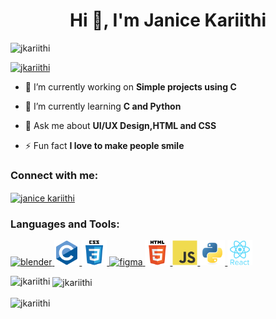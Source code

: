 <h1 align="center">Hi 👋, I'm Janice Kariithi</h1>
<p align="left"> <img src="https://komarev.com/ghpvc/?username=jkariithi&label=Profile%20views&color=0e75b6&style=flat" alt="jkariithi" /> </p>

<p align="left"> <a href="https://github.com/ryo-ma/github-profile-trophy"><img src="https://github-profile-trophy.vercel.app/?username=jkariithi" alt="jkariithi" /></a> </p>

- 🔭 I’m currently working on **Simple projects using C**

- 🌱 I’m currently learning **C and Python**

- 💬 Ask me about **UI/UX Design,HTML and CSS**

- ⚡ Fun fact **I love to make people smile**

<h3 align="left">Connect with me:</h3>
<p align="left">
<a href="https://linkedin.com/in/janice kariithi" target="blank"><img align="center" src="https://raw.githubusercontent.com/rahuldkjain/github-profile-readme-generator/master/src/images/icons/Social/linked-in-alt.svg" alt="janice kariithi" height="30" width="40" /></a>
</p>

<h3 align="left">Languages and Tools:</h3>
<p align="left"> <a href="https://www.blender.org/" target="_blank" rel="noreferrer"> <img src="https://download.blender.org/branding/community/blender_community_badge_white.svg" alt="blender" width="40" height="40"/> </a> <a href="https://www.cprogramming.com/" target="_blank" rel="noreferrer"> <img src="https://raw.githubusercontent.com/devicons/devicon/master/icons/c/c-original.svg" alt="c" width="40" height="40"/> </a> <a href="https://www.w3schools.com/css/" target="_blank" rel="noreferrer"> <img src="https://raw.githubusercontent.com/devicons/devicon/master/icons/css3/css3-original-wordmark.svg" alt="css3" width="40" height="40"/> </a> <a href="https://www.figma.com/" target="_blank" rel="noreferrer"> <img src="https://www.vectorlogo.zone/logos/figma/figma-icon.svg" alt="figma" width="40" height="40"/> </a> <a href="https://www.w3.org/html/" target="_blank" rel="noreferrer"> <img src="https://raw.githubusercontent.com/devicons/devicon/master/icons/html5/html5-original-wordmark.svg" alt="html5" width="40" height="40"/> </a> <a href="https://developer.mozilla.org/en-US/docs/Web/JavaScript" target="_blank" rel="noreferrer"> <img src="https://raw.githubusercontent.com/devicons/devicon/master/icons/javascript/javascript-original.svg" alt="javascript" width="40" height="40"/> </a> <a href="https://www.python.org" target="_blank" rel="noreferrer"> <img src="https://raw.githubusercontent.com/devicons/devicon/master/icons/python/python-original.svg" alt="python" width="40" height="40"/> </a> <a href="https://reactjs.org/" target="_blank" rel="noreferrer"> <img src="https://raw.githubusercontent.com/devicons/devicon/master/icons/react/react-original-wordmark.svg" alt="react" width="40" height="40"/> </a> </p>

<p><img align="left" src="https://github-readme-stats.vercel.app/api/top-langs?username=jkariithi&show_icons=true&locale=en&layout=compact" alt="jkariithi" /></p>

<p>&nbsp;<img align="center" src="https://github-readme-stats.vercel.app/api?username=jkariithi&show_icons=true&locale=en" alt="jkariithi" /></p>

<p><img align="center" src="https://github-readme-streak-stats.herokuapp.com/?user=jkariithi&" alt="jkariithi" /></p>


